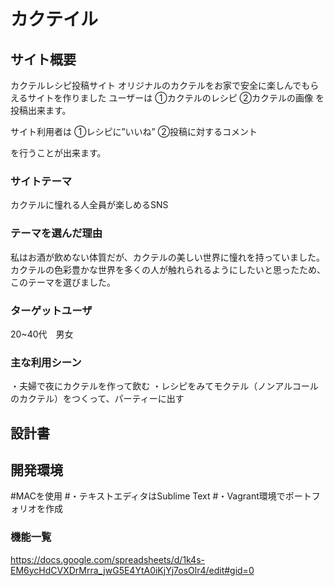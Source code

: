 # カクテイル
## サイト概要
カクテルレシピ投稿サイト
オリジナルのカクテルをお家で安全に楽しんでもらえるサイトを作りました
ユーザーは
①カクテルのレシピ
②カクテルの画像
を投稿出来ます。

サイト利用者は
①レシピに”いいね”
②投稿に対するコメント

を行うことが出来ます。
### サイトテーマ
カクテルに憧れる人全員が楽しめるSNS
### テーマを選んだ理由
私はお酒が飲めない体質だが、カクテルの美しい世界に憧れを持っていました。
カクテルの色彩豊かな世界を多くの人が触れられるようにしたいと思ったため、このテーマを選びました。
### ターゲットユーザ
20~40代　男女
### 主な利用シーン
・夫婦で夜にカクテルを作って飲む
・レシピをみてモクテル（ノンアルコールのカクテル）をつくって、パーティーに出す
## 設計書

## 開発環境
#MACを使用
#・テキストエディタはSublime Text
#・Vagrant環境でポートフォリオを作成

### 機能一覧
https://docs.google.com/spreadsheets/d/1k4s-EM6ycHdCVXDrMrra_jwG5E4YtA0iKjYj7osOlr4/edit#gid=0

